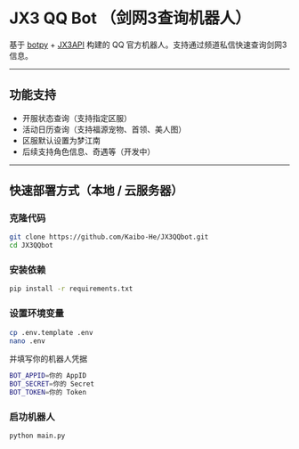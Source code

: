 # JX3 QQ Bot （剑网3查询机器人）

基于 [botpy](https://github.com/tencent-connect/botpy) + [JX3API](https://www.jx3api.com) 构建的 QQ 官方机器人。支持通过频道私信快速查询剑网3信息。

---

## 功能支持

- 开服状态查询（支持指定区服）
- 活动日历查询（支持福源宠物、首领、美人图）
- 区服默认设置为梦江南
- 后续支持角色信息、奇遇等（开发中）

---

## 快速部署方式（本地 / 云服务器）

### 克隆代码
```bash
git clone https://github.com/Kaibo-He/JX3QQbot.git
cd JX3QQbot
```
### 安装依赖
```bash
pip install -r requirements.txt
```

### 设置环境变量
```bash
cp .env.template .env
nano .env
```
并填写你的机器人凭据
```bash
BOT_APPID=你的 AppID
BOT_SECRET=你的 Secret
BOT_TOKEN=你的 Token
```

### 启功机器人
```bash 
python main.py 
```

